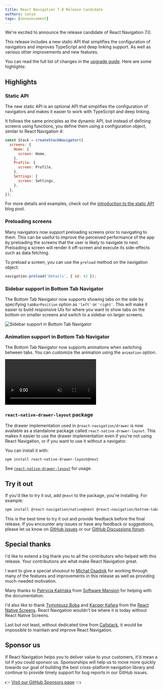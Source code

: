 ```yaml
---
title: React Navigation 7.0 Release Candidate
authors: satya
tags: [announcement]
---
```


We're excited to announce the release candidate of React Navigation 7.0.

This release includes a new static API that simplifies the configuration of navigators and improves TypeScript and deep linking support. As well as various other improvements and new features.

<!--truncate-->

You can read the full list of changes in the [upgrade guide](/docs/upgrading-from-6.x). Here are some highlights:

## Highlights

### Static API

The new static API is an optional API that simplifies the configuration of navigators and makes it easier to work with TypeScript and deep linking.

It follows the same principles as the dynamic API, but instead of defining screens using functions, you define them using a configuration object, similar to React Navigation 4:

```js
const Stack = createStackNavigator({
  screens: {
    Home: {
      screen: Home,
    },
    Profile: {
      screen: Profile,
    },
    Settings: {
      screen: Settings,
    },
  },
});
```

For more details and examples, check out the [introduction to the static API](/blog/2024-03-25-introducing-static-api.md) blog post.

### Preloading screens

Many navigators now support preloading screens prior to navigating to them. This can be useful to improve the perceived performance of the app by preloading the screens that the user is likely to navigate to next. Preloading a screen will render it off-screen and execute its side-effects such as data fetching.

To preload a screen, you can use the `preload` method on the navigation object:

```js
navigation.preload('Details', { id: 42 });
```

### Sidebar support in Bottom Tab Navigator

The Bottom Tab Navigator now supports showing tabs on the side by specifying `tabBarPosition` option as `'left'` or `'right'`. This will make it easier to build responsive UIs for where you want to show tabs on the bottom on smaller screens and switch to a sidebar on larger screens.

![Sidebar support in Bottom Tab Navigator](/assets/blog/7.x/bottom-tabs-sidebar.png)

### Animation support in Bottom Tab Navigator

The Bottom Tab Navigator now supports animations when switching between tabs. You can customize the animation using the `animation` option.

<video playsInline autoPlay muted loop>
  <source src="/assets/7.x/bottom-tabs-shift.mp4" />
</video>

### `react-native-drawer-layout` package

The drawer implementation used in `@react-navigation/drawer` is now available as a standalone package called `react-native-drawer-layout`. This makes it easier to use the drawer implementation even if you're not using React Navigation, or if you want to use it without a navigator.

You can install it with:

```bash npm2yarn
npm install react-native-drawer-layout@next
```

See [`react-native-drawer-layout`](/docs/drawer-layout) for usage.

## Try it out

If you'd like to try it out, add `@next` to the package, you're installing. For example:

```sh npm2yarn
npm install @react-navigation/native@next @react-navigation/bottom-tabs@next
```

This is the best time to try it out and provide feedback before the final release. If you encounter any issues or have any feedback or suggestions, please let us know on [GitHub issues](https://github.com/react-navigation/react-navigation/issues) or our [GitHub Discussions forum](https://github.com/react-navigation/react-navigation/discussions).

## Special thanks

I'd like to extend a big thank you to all the contributors who helped with this release. Your contributions are what make React Navigation great.

I want to give a special shoutout to [Michał Osadnik](https://x.com/mosdnk) for working through many of the features and improvements in this release as well as providing much-needed motivation.

Many thanks to [Patrycja Kalińska](https://x.com/patkalinska) from [Software Mansion](https://swmansion.com/) for helping with the documentation.

I'd also like to thank [Tymoteusz Boba](https://x.com/tboba_) and [Kacper Kafara](https://x.com/kafara_kacper) from the [React Native Screens](https://github.com/software-mansion/react-native-screens). React Navigation wouldn't be where it is today without React Native Screens.

Last but not least, without dedicated time from [Callstack](https://callstack.com/), it would be impossible to maintain and improve React Navigation.

## Sponsor us

If React Navigation helps you to deliver value to your customers, it'd mean a lot if you could sponsor us. Sponsorships will help us to move more quickly towards our goal of building the best cross-platform navigation library and continue to provide timely support for bug reports in our GitHub issues.

👉 [Visit our GitHub Sponsors page](https://github.com/sponsors/react-navigation) 👈
